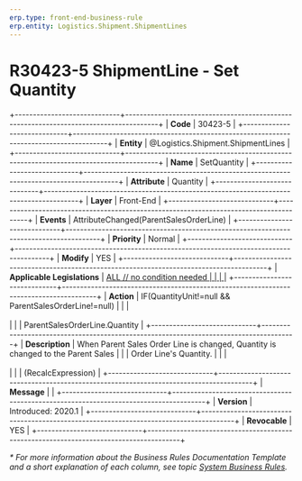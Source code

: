 ```yaml
---
erp.type: front-end-business-rule
erp.entity: Logistics.Shipment.ShipmentLines
---
```


# R30423-5 ShipmentLine - Set Quantity
+-----------------------------+---------------------------------------------------------------------------------------+
| **Code**                    | 30423-5                                                                               |
+-----------------------------+---------------------------------------------------------------------------------------+
| **Entity**                  | @Logistics.Shipment.ShipmentLines                                                     |
+-----------------------------+---------------------------------------------------------------------------------------+
| **Name**                    | SetQuantity                                                                           |
+-----------------------------+---------------------------------------------------------------------------------------+
| **Attribute**               | Quantity                                                                              |
+-----------------------------+---------------------------------------------------------------------------------------+
| **Layer**                   | Front-End                                                                             |
+-----------------------------+---------------------------------------------------------------------------------------+
| **Events**                  | AttributeChanged(ParentSalesOrderLine)                                                |
+-----------------------------+---------------------------------------------------------------------------------------+
| **Priority**                | Normal                                                                                |
+-----------------------------+---------------------------------------------------------------------------------------+
| **Modify**                  | YES                                                                                   |
+-----------------------------+---------------------------------------------------------------------------------------+
| **Applicable Legislations** | [ALL // no condition needed                                                           |
|                             | ](xref:applicable-legislations)                                                       |
+-----------------------------+---------------------------------------------------------------------------------------+
| **Action**                  | IF(QuantityUnit!=null && ParentSalesOrderLine!=null)                                  |
|                             | <br/><br/>                                                                            |
|                             | ParentSalesOrderLine.Quantity                                                         |
+-----------------------------+---------------------------------------------------------------------------------------+
| **Description**             | When Parent Sales Order Line is changed, Quantity is changed to the Parent Sales      |
|                             | Order Line\'s Quantity.                                                               |
|                             | <br/><br/>                                                                            |
|                             | (RecalcExpression)                                                                    |
+-----------------------------+---------------------------------------------------------------------------------------+
| **Message**                 |                                                                                       |
+-----------------------------+---------------------------------------------------------------------------------------+
| **Version**                 | Introduced: 2020.1                                                                    |
+-----------------------------+---------------------------------------------------------------------------------------+
| **Revocable**               | YES                                                                                   |
+-----------------------------+---------------------------------------------------------------------------------------+

*\* For more information about the Business Rules Documentation Template and a short explanation of each column, see
topic [System Business Rules](../templates/template-description-system-business-rules.md).*
